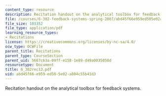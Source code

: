 ```yaml
---
content_type: resource
description: Recitation handout on the analytical toolbox for feedback systems.
file: /courses/6-302-feedback-systems-spring-2007/abd45f66e959ed505e02a804c55b41d3_6_302rec13.pdf
file_size: 103352
file_type: application/pdf
learning_resource_types:
- Recitations
license: https://creativecommons.org/licenses/by-nc-sa/4.0/
ocw_type: OCWFile
parent_title: Recitations
parent_type: CourseSection
parent_uid: 5667c63a-09ff-e158-1e89-d49a0035050d
resourcetype: Document
title: 6_302rec13.pdf
uid: abd45f66-e959-ed50-5e02-a804c55b41d3
---
```

Recitation handout on the analytical toolbox for feedback systems.